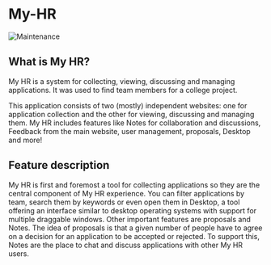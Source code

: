 # My-HR

![Maintenance](https://img.shields.io/maintenance/no/2021?style=flat-square)

## What is My HR?
My HR is a system for collecting, viewing, discussing and managing applications. It was used to find team members for a college project.

This application consists of two (mostly) independent websites: one for application collection and the other for viewing, discussing and managing them.
My HR includes features like Notes for collaboration and discussions, Feedback from the main website, user management, proposals, Desktop and more!

## Feature description
My HR is first and foremost a tool for collecting applications so they are the central component of My HR experience. You can filter applications by team,
search them by keywords or even open them in Desktop, a tool offering an interface similar to desktop operating systems with support for multiple draggable windows.
Other important features are proposals and Notes. The idea of proposals is that a given number of people have to agree on a decision for an application to be accepted
or rejected. To support this, Notes are the place to chat and discuss applications with other My HR users. 

